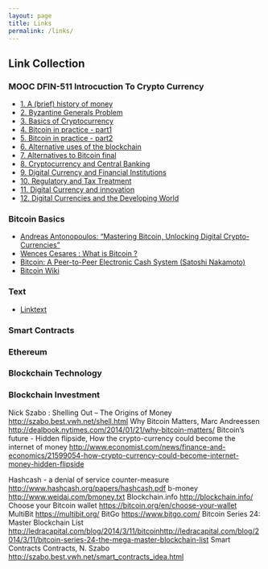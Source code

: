 ```yaml
---
layout: page
title: Links
permalink: /links/
---
```


## Link Collection

### MOOC DFIN-511 Introcuction To Crypto Currency
* [1. A (brief) history of money](https://db.tt/yqorTxjh)
* [2. Byzantine Generals Problem](https://db.tt/BcYGaVB8)
* [3. Basics of Cryptocurrency](https://db.tt/Yqlx9DvW)
* [4. Bitcoin in practice - part1](https://db.tt/1qGrVT1W)
* [5. Bitcoin in practice - part2](https://db.tt/eqFusbZO)
* [6. Alternative uses of the blockchain](https://db.tt/iNDhgLDq)
* [7. Alternatives to Bitcoin final](https://db.tt/FM3Zxr6r)
* [8. Cryptocurrency and Central Banking](https://db.tt/KEEbxd8T)
* [9. Digital Currency and Financial Institutions](https://db.tt/FV8seM6I)
* [10. Regulatory and Tax Treatment](https://db.tt/mxyVCOgl)
* [11. Digital Currency and innovation](https://db.tt/CSy7iC1s)
* [12. Digital Currencies and the Developing World](https://db.tt/pAqXuGz5)

### Bitcoin Basics 
* [Andreas Antonopoulos: “Mastering Bitcoin, Unlocking Digital Crypto-Currencies”](https://github.com/aantonop/bitcoinbook/blob/develop/ch01.asciidoc)
* [Wences Cesares : What is Bitcoin ?](https://www.linkedin.com/pulse/20141120164624-208991-what-is-bitcoin)
* [Bitcoin: A Peer-to-Peer Electronic Cash System (Satoshi Nakamoto)](https://bitcoin.org/bitcoin.pdf)
* [Bitcoin Wiki](https://en.bitcoin.it/)

### Text
* [Linktext](www.spiegel.de)

### Smart Contracts

### Ethereum

### Blockchain Technology

### Blockchain Investment

	
	
	
	
	
Nick Szabo : Shelling Out – The Origins of Money	http://szabo.best.vwh.net/shell.html
Why Bitcoin Matters, Marc Andreessen	http://dealbook.nytimes.com/2014/01/21/why-bitcoin-matters/
Bitcoin’s future - Hidden flipside, How the crypto-currency could become the internet of money	http://www.economist.com/news/finance-and-economics/21599054-how-crypto-currency-could-become-internet-money-hidden-flipside
	
	
	
	
Hashcash - a denial of service counter-measure	http://www.hashcash.org/papers/hashcash.pdf
b-money	http://www.weidai.com/bmoney.txt
Blockchain.info	http://blockchain.info/
Choose your Bitcoin wallet	https://bitcoin.org/en/choose-your-wallet
MultiBit	https://multibit.org/
BitGo	https://www.bitgo.com/
Bitcoin Series 24: Master Blockchain List	http://ledracapital.com/blog/2014/3/11/bitcoinhttp://ledracapital.com/blog/2014/3/11/bitcoin-series-24-the-mega-master-blockchain-list
Smart Contracts Contracts, N. Szabo	http://szabo.best.vwh.net/smart_contracts_idea.html

